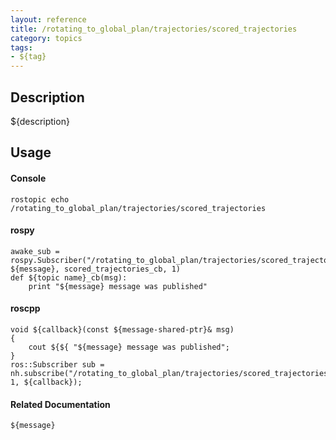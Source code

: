 ```yaml
---
layout: reference
title: /rotating_to_global_plan/trajectories/scored_trajectories
category: topics
tags: 
- ${tag}
---
```


## Description
${description}

## Usage
#### Console
```
rostopic echo /rotating_to_global_plan/trajectories/scored_trajectories
```

#### rospy
```
awake_sub = rospy.Subscriber("/rotating_to_global_plan/trajectories/scored_trajectories", ${message}, scored_trajectories_cb, 1)
def ${topic name}_cb(msg):
    print "${message} message was published"
```

#### roscpp
```
void ${callback}(const ${message-shared-ptr}& msg)
{
    cout ${${ "${message} message was published";
}
ros::Subscriber sub = nh.subscribe("/rotating_to_global_plan/trajectories/scored_trajectories", 1, ${callback});
```

#### Related Documentation
``${message}``